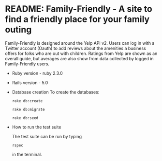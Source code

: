 # README: Family-Friendly - A site to find a friendly place for your family outing

Family-Friendly is designed around the Yelp API v2. Users can log in with a Twitter account (Oauth) to add reviews about the amenities a business offers for folks who are out with children. Ratings from Yelp are shown as an overall guide, but averages are also show from data collected by logged in Family-Friendly users.

* Ruby version - ruby 2.3.0

* Rails version - 5.0

* Database creation
To create the databases:

  ```rake db:create```

  ```rake db:migrate```

  ```rake db:seed ```

* How to run the test suite

  The test suite can be run by typing

  ```rspec```

  in the terminal.
